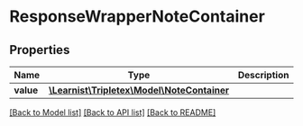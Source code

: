 # ResponseWrapperNoteContainer

## Properties
Name | Type | Description | Notes
------------ | ------------- | ------------- | -------------
**value** | [**\Learnist\Tripletex\Model\NoteContainer**](NoteContainer.md) |  | [optional] 

[[Back to Model list]](../../README.md#documentation-for-models) [[Back to API list]](../../README.md#documentation-for-api-endpoints) [[Back to README]](../../README.md)

